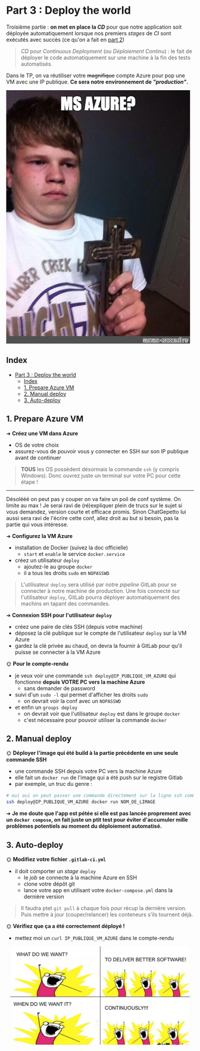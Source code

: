 # Part 3 : Deploy the world

Troisième partie : **on met en place la *CD*** pour que notre application soit déployée automatiquement lorsque nos premiers *stages* de *CI* sont exécutés avec succès (ce qu'on a fait en [part 2](./part2.md))

> *CD* pour *Continuous Deployment* (ou *Déploiement Continu*) : le fait de déployer le code automatiquement sur une machine à la fin des tests automatisés.

Dans le TP, on va réutiliser votre ~~magnifique~~ compte Azure pour pop une VM avec une IP publique. **Ce sera notre environnement de *"production"*.**

![Azure](./img/azure.jpg)

## Index

- [Part 3 : Deploy the world](#part-3--deploy-the-world)
  - [Index](#index)
  - [1. Prepare Azure VM](#1-prepare-azure-vm)
  - [2. Manual deploy](#2-manual-deploy)
  - [3. Auto-deploy](#3-auto-deploy)

## 1. Prepare Azure VM

➜ **Créez une VM dans Azure**

- OS de votre choix
- assurez-vous de pouvoir vous y connecter en SSH sur son IP publique avant de continuer

> **TOUS** les OS possèdent désormais la commande `ssh` (y compris Windows). Donc ouvrez juste un terminal sur votre PC pour cette étape !

---

Désolééé on peut pas y couper on va faire un poil de conf système. On limite au max ! Je serai ravi de (ré)expliquer plein de trucs sur le sujet si vous demandez, version courte et efficace promis. Sinon ChatGepetto lui aussi sera ravi de l'écrire cette conf, allez droit au but si besoin, pas la partie qui vous intéresse.

➜ **Configurez la VM Azure**

- installation de Docker (suivez la doc officielle)
  - `start` et `enable` le service `docker.service`
- créez un utilisateur `deploy`
  - ajoutez-le au groupe `docker`
  - il a tous les droits `sudo` en `NOPASSWD`

> L'utilisateur `deploy` sera utilisé par notre *pipeline* GitLab pour se connecter à notre machine de production. Une fois connecté sur l'utilisateur `deploy`, GitLab pourra déployer automatiquement des machins en tapant des commandes.

➜ **Connexion SSH pour l'utilisateur `deploy`**

- créez une paire de clés SSH (depuis votre machine)
- déposez la clé publique sur le compte de l'utilisateur `deploy` sur la VM Azure
- gardez la clé privée au chaud, on devra la fournir à GitLab pour qu'il puisse se connecter à la VM Azure

🌞 **Pour le compte-rendu**

- je veux voir une commande `ssh deploy@IP_PUBLIQUE_VM_AZURE` qui fonctionne **depuis VOTRE PC vers la machine Azure**
  - sans demander de password
- suivi d'un `sudo -l` qui permet d'afficher les droits `sudo`
  - on devrait voir la conf avec un `NOPASSWD`
- et enfin un `groups deploy`
  - on devrait voir que l'utilisateur `deploy` est dans le groupe `docker`
  - c'est nécessaire pour pouvoir utiliser la commande `docker`

## 2. Manual deploy

🌞 **Déployer l'image qui été build à la partie précédente en une seule commande SSH**

- une commande SSH depuis votre PC vers la machine Azure
- elle fait un `docker run` de l'image qui a été push sur le registre Gitlab
- par exemple, un truc du genre :

```bash
# oui oui on peut passer une commande directement sur la ligne ssh comme ça
ssh deploy@IP_PUBLIQUE_VM_AZURE docker run NOM_DE_LIMAGE
```

➜ **Je me doute que l'app est pétée si elle est pas lancée proprement avec un `docker compose`, on fait juste un ptit test pour éviter d'accumuler mille problèmes potentiels au moment du déploiement automatisé.**

## 3. Auto-deploy

🌞 **Modifiez votre fichier `.gitlab-ci.yml`**

- il doit comporter un *stage* `deploy`
  - le *job* se connecte à la machine Azure en SSH
  - clone votre dépôt git
  - lance votre app en utilisant votre `docker-compose.yml` dans la dernière version

> Il faudra ptet `git pull` à chaque fois pour récup la dernière version. Puis mettre à jour (couper/relancer) les conteneurs s'ils tournent déjà.

🌞 **Vérifiez que ça a été correctement déployé !**

- mettez moi un `curl IP_PUBLIQUE_VM_AZURE` dans le compte-rendu

![Continuously](./img/deliver_continuously.png)
